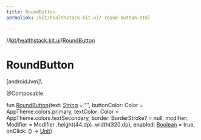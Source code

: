 ```yaml
---
title: RoundButton
permalink: /kit/healthstack.kit.ui/-round-button.html

---
```

//[kit](../../index.html)/[healthstack.kit.ui](index.html)/[RoundButton](-round-button.html)



# RoundButton



[androidJvm]\




@Composable



fun [RoundButton](-round-button.html)(text: [String](https://kotlinlang.org/api/latest/jvm/stdlib/kotlin/-string/index.html) = &quot;&quot;, buttonColor: Color = AppTheme.colors.primary, textColor: Color = AppTheme.colors.textSecondary, border: BorderStroke? = null, modifier: Modifier = Modifier
        .height(44.dp)
        .width(320.dp), enabled: [Boolean](https://kotlinlang.org/api/latest/jvm/stdlib/kotlin/-boolean/index.html) = true, onClick: () -&gt; [Unit](https://kotlinlang.org/api/latest/jvm/stdlib/kotlin/-unit/index.html))




